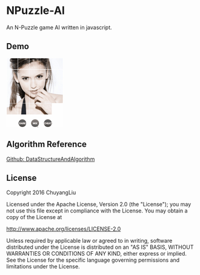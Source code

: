 # NPuzzle-AI

An N-Puzzle game AI written in javascript.

## Demo

![image loading...](img/demo.gif)

## Algorithm Reference

[Github: DataStructureAndAlgorithm](https://github.com/chuyangLiu/DataStructureAndAlgorithm)

## License

Copyright 2016 ChuyangLiu

Licensed under the Apache License, Version 2.0 (the "License");
you may not use this file except in compliance with the License.
You may obtain a copy of the License at

http://www.apache.org/licenses/LICENSE-2.0

Unless required by applicable law or agreed to in writing, software
distributed under the License is distributed on an "AS IS" BASIS,
WITHOUT WARRANTIES OR CONDITIONS OF ANY KIND, either express or implied.
See the License for the specific language governing permissions and
limitations under the License.
